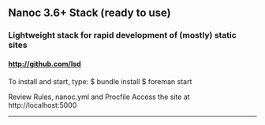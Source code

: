 ## Nanoc 3.6+ Stack (ready to use)
### Lightweight stack for rapid development of (mostly) static sites
#### http://github.com/lsd

To install and start, type:
$ bundle install
$ foreman start

Review Rules, nanoc.yml and Procfile
Access the site at http://localhost:5000

----------
